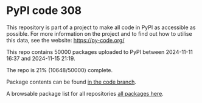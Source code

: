 # PyPI code 308

This repository is part of a project to make all code in PyPI as accessible as possible. For more information 
on the project and to find out how to utilise this data, see the website: https://py-code.org/

This repo contains 50000 packages uploaded to PyPI between 
2024-11-11 16:37 and 2024-11-15 21:19.

The repo is 21% (10648/50000) complete.

Package contents can be found [in the code branch](https://github.com/pypi-data/pypi-mirror-308/tree/code/packages).

A browsable package list for all repositories [all packages here](https://py-code.org/repositories/pypi-mirror-308).


